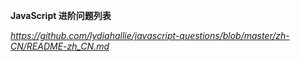 **JavaScript 进阶问题列表**

*https://github.com/lydiahallie/javascript-questions/blob/master/zh-CN/README-zh_CN.md*

